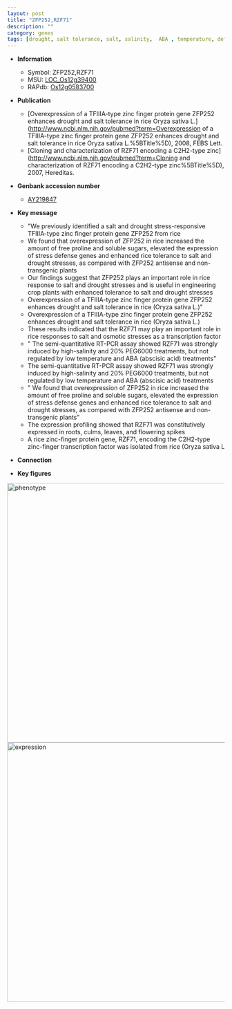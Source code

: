 ```yaml
---
layout: post
title: "ZFP252,RZF71"
description: ""
category: genes
tags: [drought, salt tolerance, salt, salinity,  ABA , temperature, defense, root, culm, transcription factor, flower]
---
```


* **Information**  
    + Symbol: ZFP252,RZF71  
    + MSU: [LOC_Os12g39400](http://rice.plantbiology.msu.edu/cgi-bin/ORF_infopage.cgi?orf=LOC_Os12g39400)  
    + RAPdb: [Os12g0583700](http://rapdb.dna.affrc.go.jp/viewer/gbrowse_details/irgsp1?name=Os12g0583700)  

* **Publication**  
    + [Overexpression of a TFIIIA-type zinc finger protein gene ZFP252 enhances drought and salt tolerance in rice Oryza sativa L.](http://www.ncbi.nlm.nih.gov/pubmed?term=Overexpression of a TFIIIA-type zinc finger protein gene ZFP252 enhances drought and salt tolerance in rice Oryza sativa L.%5BTitle%5D), 2008, FEBS Lett.
    + [Cloning and characterization of RZF71 encoding a C2H2-type zinc](http://www.ncbi.nlm.nih.gov/pubmed?term=Cloning and characterization of RZF71 encoding a C2H2-type zinc%5BTitle%5D), 2007, Hereditas.

* **Genbank accession number**  
    + [AY219847](http://www.ncbi.nlm.nih.gov/nuccore/AY219847)

* **Key message**  
    + "We previously identified a salt and drought stress-responsive TFIIIA-type zinc finger protein gene ZFP252 from rice
    + We found that overexpression of ZFP252 in rice increased the amount of free proline and soluble sugars, elevated the expression of stress defense genes and enhanced rice tolerance to salt and drought stresses, as compared with ZFP252 antisense and non-transgenic plants
    + Our findings suggest that ZFP252 plays an important role in rice response to salt and drought stresses and is useful in engineering crop plants with enhanced tolerance to salt and drought stresses
    + Overexpression of a TFIIIA-type zinc finger protein gene ZFP252 enhances drought and salt tolerance in rice (Oryza sativa L.)"
    + Overexpression of a TFIIIA-type zinc finger protein gene ZFP252 enhances drought and salt tolerance in rice (Oryza sativa L.)
    + These results indicated that the RZF71 may play an important role in rice responses to salt and osmotic stresses as a transcription factor
    + " The semi-quantitative RT-PCR assay showed RZF71 was strongly induced by high-salinity and 20% PEG6000 treatments, but not regulated by low temperature and ABA (abscisic acid) treatments"
    + The semi-quantitative RT-PCR assay showed RZF71 was strongly induced by high-salinity and 20% PEG6000 treatments, but not regulated by low temperature and ABA (abscisic acid) treatments
    + " We found that overexpression of ZFP252 in rice increased the amount of free proline and soluble sugars, elevated the expression of stress defense genes and enhanced rice tolerance to salt and drought stresses, as compared with ZFP252 antisense and non-transgenic plants"
    + The expression profiling showed that RZF71 was constitutively expressed in roots, culms, leaves, and flowering spikes
    + A rice zinc-finger protein gene, RZF71, encoding the C2H2-type zinc-finger transcription factor was isolated from rice (Oryza sativa L

* **Connection**  

* **Key figures**  
<img src="http://ricencode.github.io/images/ZFP252.pheno.png" alt="phenotype"  style="width: 600px;"/>

<img src="http://ricencode.github.io/images/ZFP252.exp.png" alt="expression"  style="width: 600px;"/>


